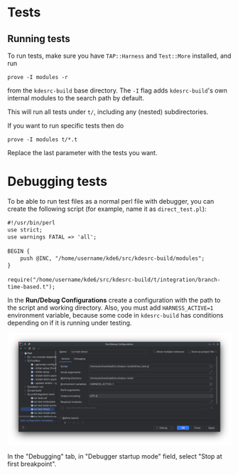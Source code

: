 <!--
    SPDX-FileCopyrightText: 2018 Michael Pyne <mpyne@kde.org>
    SPDX-FileCopyrightText: 2024 Andrew Shark <ashark@linuxcomp.ru>
    SPDX-License-Identifier: CC-BY-4.0
-->

# Tests

## Running tests

To run tests, make sure you have `TAP::Harness` and `Test::More` installed, and run

```
prove -I modules -r
```

from the `kdesrc-build` base directory.  The `-I` flag adds `kdesrc-build`'s own
internal modules to the search path by default.

This will run all tests under `t/`, including any (nested) subdirectories.

If you want to run specific tests then do

```
prove -I modules t/*.t
```

Replace the last parameter with the tests you want.

# Debugging tests

To be able to run test files as a normal perl file with debugger, you can
create the following script (for example, name it as `direct_test.pl`):

```perl5
#!/usr/bin/perl
use strict;
use warnings FATAL => 'all';

BEGIN {
    push @INC, "/home/username/kde6/src/kdesrc-build/modules";
}

require("/home/username/kde6/src/kdesrc-build/t/integration/branch-time-based.t");
```

In the **Run/Debug Configurations** create a configuration with the path to the script
and working directory. Also, you must add `HARNESS_ACTIVE=1` environment variable, because
some code in `kdesrc-build` has conditions depending on if it is running under testing.

![intellij_conf_run_test_under_debugger](intellij_conf_run_test_under_debugger.png)

In the "Debugging" tab, in "Debugger startup mode" field, select "Stop at first breakpoint".
